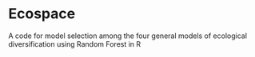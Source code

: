 # Ecospace
A code for model selection among the four general models of ecological diversification using Random Forest in R
